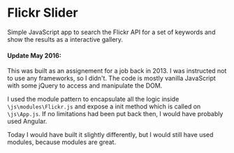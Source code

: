 Flickr Slider
=============

Simple JavaScript app to search the Flickr API for a set of keywords and show the results as a interactive gallery.

#### Update May 2016: 

This was built as an assignement for a job back in 2013. I was instructed not to use any frameworks, so I didn't. The code is mostly vanilla JavaScript with some jQuery to access and manipulate the DOM. 

I used the module pattern to encapsulate all the logic inside `\js\modules\Flickr.js` and expose a init method which is called on `\js\App.js`. If no limitations had been put back then, I would have probably used Angular.

Today I would have built it slightly differently, but I would still have used modules, because modules are great.